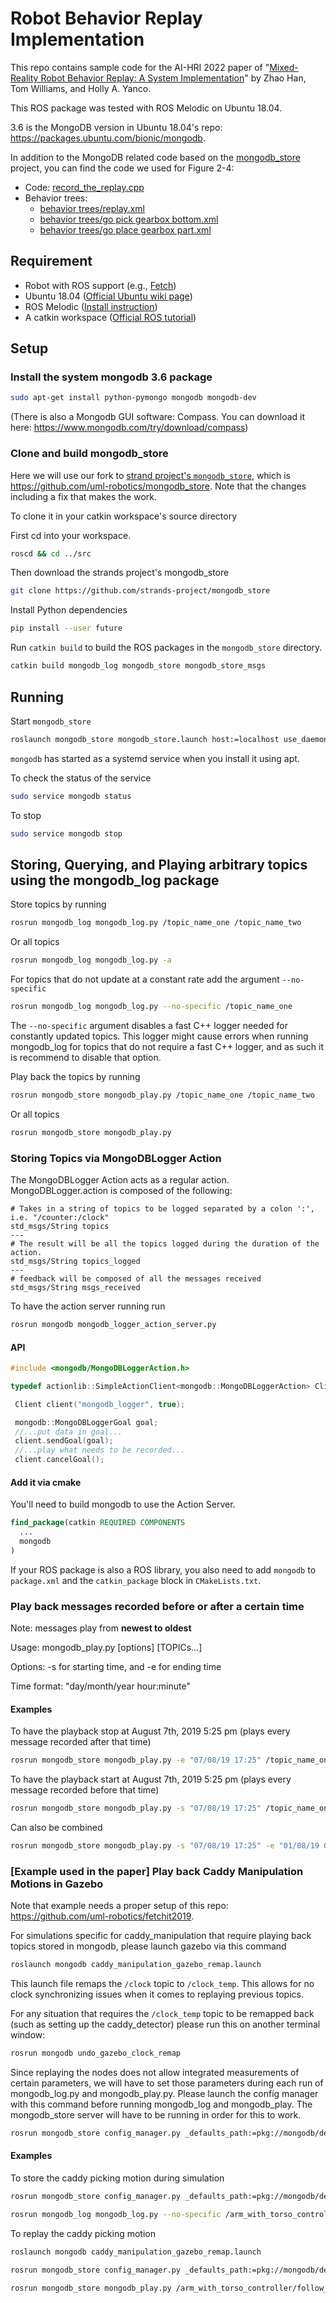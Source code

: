 # Robot Behavior Replay Implementation

This repo contains sample code for the AI-HRI 2022 paper of "[Mixed-Reality Robot Behavior Replay: A System Implementation](https://zhaohanphd.com/publications/aihri22-mixed-reality-robot-behavior-replay-a-system-implementation/)" by Zhao Han, Tom Williams, and Holly A. Yanco.

This ROS package was tested with ROS Melodic on Ubuntu 18.04.

3.6 is the MongoDB version in Ubuntu 18.04's repo: https://packages.ubuntu.com/bionic/mongodb.

In addition to the MongoDB related code based on the [mongodb_store](https://github.com/strands-project/mongodb_store) project, you can find the code we used for Figure 2-4:

 - Code: [record_the_replay.cpp](record_the_replay.cpp)
 - Behavior trees:
   - [behavior trees/replay.xml]()
   - [behavior trees/go pick gearbox bottom.xml]()
   - [behavior trees/go place gearbox part.xml]()

## Requirement

 - Robot with ROS support (e.g., [Fetch](https://docs.fetchrobotics.com/))
- Ubuntu 18.04 ([Official Ubuntu wiki page](https://ubuntu.com/tutorials/install-ubuntu-desktop#1-overview))
- ROS Melodic ([Install instruction](https://wiki.ros.org/melodic/Installation/Ubuntu))
- A catkin workspace ([Official ROS tutorial](http://wiki.ros.org/catkin/Tutorials/create_a_workspace))

## Setup

### Install the system mongodb 3.6 package
```bash
sudo apt-get install python-pymongo mongodb mongodb-dev
```

(There is also a Mongodb GUI software: Compass. You can download it here: https://www.mongodb.com/try/download/compass)

### Clone and build mongodb_store

Here we will use our fork to [strand project's `mongodb_store`](https://github.com/strands-project/mongodb_store), which is
https://github.com/uml-robotics/mongodb_store. Note that the changes including a fix that makes the work.

To clone it in your catkin workspace's source directory

First cd into your workspace.
```bash
roscd && cd ../src 
```
Then download the strands project's mongodb_store

```bash
git clone https://github.com/strands-project/mongodb_store
```

Install Python dependencies
```bash
pip install --user future
```

Run `catkin build` to build the ROS packages in the `mongodb_store` directory.
```bash
catkin build mongodb_log mongodb_store mongodb_store_msgs
```

## Running

Start `mongodb_store`
```bash
roslaunch mongodb_store mongodb_store.launch host:=localhost use_daemon:=true port:=27017
```

`mongodb` has started as a systemd service when you install it using apt.

To check the status of the service
```bash
sudo service mongodb status
```

To stop
```bash
sudo service mongodb stop
```

## Storing, Querying, and Playing arbitrary topics using the mongodb_log package

Store topics by running
```bash
rosrun mongodb_log mongodb_log.py /topic_name_one /topic_name_two
```
Or all topics 
```bash 
rosrun mongodb_log mongodb_log.py -a
```
For topics that do not update at a constant rate add the argument `--no-specific`
```bash
rosrun mongodb_log mongodb_log.py --no-specific /topic_name_one
``` 
The `--no-specific` argument disables a fast C++ logger needed for constantly updated topics. This logger might cause 
errors when running mongodb_log for topics that do not require a fast C++ logger, and as such it is recommend to disable
that option.  

Play back the topics by running
```bash
rosrun mongodb_store mongodb_play.py /topic_name_one /topic_name_two
```

Or all topics
```bash
rosrun mongodb_store mongodb_play.py
```

### Storing Topics via MongoDBLogger Action

The MongoDBLogger Action acts as a regular action. MongoDBLogger.action is composed of the following:
```text
# Takes in a string of topics to be logged separated by a colon ':', i.e. "/counter:/clock"
std_msgs/String topics
---
# The result will be all the topics logged during the duration of the action.
std_msgs/String topics_logged
---
# feedback will be composed of all the messages received
std_msgs/String msgs_received
```
To have the action server running run 
```bash
rosrun mongodb mongodb_logger_action_server.py
```
#### API

```C++
#include <mongodb/MongoDBLoggerAction.h>

typedef actionlib::SimpleActionClient<mongodb::MongoDBLoggerAction> Client;

 Client client("mongodb_logger", true);

 mongodb::MongoDBLoggerGoal goal;
 //...put data in goal...
 client.sendGoal(goal);
 //...play what needs to be recorded...
 client.cancelGoal();
```

#### Add it via cmake
You'll need to build mongodb to use the Action Server.
```cmake
find_package(catkin REQUIRED COMPONENTS
  ...
  mongodb
)
```
If your ROS package is also a ROS library, you also need to add `mongodb` to `package.xml` and the `catkin_package` block in `CMakeLists.txt`.
 
### Play back messages recorded before or after a certain time
Note: messages play from **newest to oldest**

Usage: mongodb_play.py \[options] \[TOPICs...]

Options: -s for starting time, and -e for ending time

Time format: "day/month/year hour:minute"

#### Examples

To have the playback stop at August 7th, 2019 5:25 pm (plays every message recorded after that time)
```bash
rosrun mongodb_store mongodb_play.py -e "07/08/19 17:25" /topic_name_one /topic_name_two ...
```

To have the playback start at August 7th, 2019 5:25 pm (plays every message recorded before that time)
```bash
rosrun mongodb_store mongodb_play.py -s "07/08/19 17:25" /topic_name_one /topic_name_two ...
```
Can also be combined
```bash
rosrun mongodb_store mongodb_play.py -s "07/08/19 17:25" -e "01/08/19 09:30" /topic_name_one /topic_name_two ...
```

### [Example used in the paper] Play back Caddy Manipulation Motions in Gazebo

Note that example needs a proper setup of this repo: https://github.com/uml-robotics/fetchit2019.

For simulations specific for caddy_manipulation that require playing back topics stored in mongodb, please launch gazebo via this command

```bash
roslaunch mongodb caddy_manipulation_gazebo_remap.launch
```
This launch file remaps the `/clock` topic to `/clock_temp`. This allows for no clock synchronizing issues when it comes
to replaying previous topics. 

For any situation that requires the `/clock_temp` topic to be remapped back (such as setting up the caddy_detector) 
please run this on another terminal window:

```bash
rosrun mongodb undo_gazebo_clock_remap
```
Since replaying the nodes does not allow integrated measurements of certain parameters, we will have to set those
parameters during each run of mongodb_log.py and mongodb_play.py. Please launch the config manager with this command 
before running mongodb_log and mongodb_play. The mongodb_store server will have to be running in order for this to work.
```bash
rosrun mongodb_store config_manager.py _defaults_path:=pkg://mongodb/defaults
```

#### Examples

To store the caddy picking motion during simulation
```bash
rosrun mongodb_store config_manager.py _defaults_path:=pkg://mongodb/defaults
```
```bash
rosrun mongodb_log mongodb_log.py --no-specific /arm_with_torso_controller/follow_joint_trajectory/goal /gripper_controller/gripper_action/goal
```
To replay the caddy picking motion
```bash
roslaunch mongodb caddy_manipulation_gazebo_remap.launch
```
```bash
rosrun mongodb_store config_manager.py _defaults_path:=pkg://mongodb/defaults
```
```bash
rosrun mongodb_store mongodb_play.py /arm_with_torso_controller/follow_joint_trajectory/goal /gripper_controller/gripper_action/goal
```

